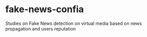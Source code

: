 # fake-news-confia
Studies on Fake News detection on virtual media based on news propagation and users reputation
